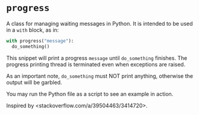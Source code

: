 # `progress`

A class for managing waiting messages in Python.
It is intended to be used in a `with` block, as in:

``` python
with progress("message"):
  do_something()
```

This snippet will print a progress `message` until `do_something` finishes.
The progress printing thread is terminated even when exceptions are raised.

As an important note, `do_something` must NOT print anything, otherwise the output will be garbled.

You may run the Python file as a script to see an example in action.

Inspired by <stackoverflow.com/a/39504463/3414720>.
